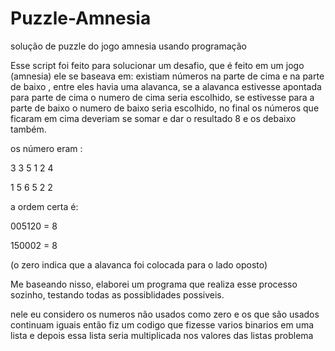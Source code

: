 # Puzzle-Amnesia
solução de puzzle do jogo amnesia usando programação

Esse script foi feito para solucionar um desafio, que é feito em um jogo (amnesia)
ele se baseava em: existiam números na parte de cima e na parte de baixo , entre eles havia uma 
alavanca, se a alavanca estivesse apontada para parte de cima o numero de cima seria 
escolhido, se estivesse para a parte de baixo o numero de baixo 
seria escolhido, no final os números que ficaram em cima 
deveriam se somar e dar o resultado 8 e os debaixo também.

os número eram :

3  3  5  1  2  4


1  5  6  5  2  2

a ordem certa é:

005120 = 8

150002 = 8

(o zero indica que a alavanca foi colocada para o lado oposto)

Me baseando nisso, elaborei um programa que realiza esse processo sozinho, testando todas
as possiblidades possiveis.

nele eu considero os numeros não usados como zero e os que são usados continuam iguais
então fiz um codigo que fizesse varios binarios em uma lista e depois essa lista 
seria multiplicada nos valores das listas problema 
